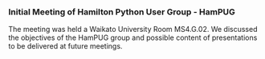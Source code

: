### Initial Meeting of Hamilton Python User Group - HamPUG

The meeting was held a Waikato University Room MS4.G.02. 
We discussed the objectives of the HamPUG group and possible content of presentations to be delivered at future meetings. 
